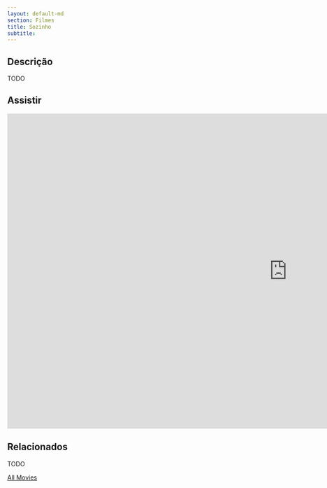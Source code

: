 ```yaml
---
layout: default-md
section: Filmes
title: Sozinho
subtitle: 
---
```


## Descrição
TODO


## Assistir
<iframe width="1280" height="720" src="https://www.youtube.com/embed/K31MNe3ol7I" frameborder="0" allow="accelerometer; autoplay; encrypted-media; gyroscope; picture-in-picture" allowfullscreen></iframe>

## Relacionados
TODO


<a href="/movies" class="button">All Movies</a>